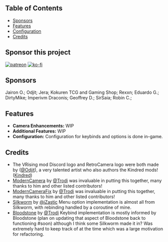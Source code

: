 ## Table of Contents

- [Sponsors](#sponsors)
- [Features](#features)
- [Configuration](#configuration)
- [Credits](#credits)

## Sponsor this project

[![patreon](https://i.imgur.com/u6aAqeL.png)](https://www.patreon.com/join/4865914)  [![ko-fi](https://ko-fi.com/img/githubbutton_sm.svg)](https://ko-fi.com/zfolmt)

## Sponsors

Jairon O.; Odjit; Jera; Kokuren TCG and Gaming Shop; Rexxn; Eduardo G.; DirtyMike; Imperivm Draconis; Geoffrey D.; SirSaia; Robin C.;

## Features

- **Camera Enhancements:** WIP
- **Additional Features:** WIP
- **Configuration:** Configuration for keybinds and options is done in-game.

## Credits

- The VRising mod Discord logo and RetroCamera logo were both made by ([@Odjit](https://github.com/Odjit)), a very talented artist who also authors the Kindred mods! ([Kindred](https://thunderstore.io/c/v-rising/p/odjit/))
- [ModernCamera](https://github.com/oscarpedrero/BloodyMerchant) by [@Trodi](https://github.com/oscarpedrero) was invaluable in putting this together, many thanks to him and other listed contributors!
- [ModernCameraFix](https://github.com/oscarpedrero/BloodyMerchant) by [@Trodi](https://github.com/oscarpedrero) was invaluable in putting this together, many thanks to him and other listed contributors!
- [Silkworm](https://github.com/oscarpedrero/BloodyMerchant) by [@iZastic](https://github.com/iZastic/vrising-silkworm) Menu option implementation is almost all from Silkworm, with rebinding handled by a coroutine of mine.
- [Bloodstone](https://github.com/oscarpedrero/BloodyMerchant) by [@Trodi](https://github.com/decaprime/Bloodstone) Keybind implementation is mostly informed by Bloodstone (plan on updating that aspect of Bloodstone back to functioning #soon) although I think some Silkworm made it in? Was extremely hard to keep track of at the time which was a large motivation for refactoring.
